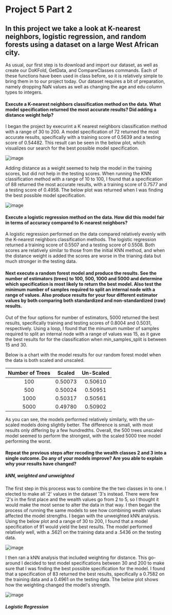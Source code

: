 # Project 5 Part 2

## In this project we take a look at K-nearest neighbors, logistic regression, and random forests using a dataset on a large West African city.

As usual, our first step is to download and import our dataset, as well as create our DoKFold, GetData, and CompareClasses commands. Each of these functions have been used in class before, so it is relatively simple to bring them in to our project today. Our dataset requires a bit of preparation, namely dropping NaN values as well as changing the age and edu column types to integers. 

#### Execute a K-nearest neighbors classification method on the data. What model specification returned the most accurate results? Did adding a distance weight help?

I began the project by execurint a K nearest neighbors classification method with a range of 30 to 200. A model specification of 72 returned the most accurate results, specifically with a training score of 0.5639 and a testing score of 0.54482. This result can be seen in the below plot, which visualizes our search for the best possible model specification.

![image](https://user-images.githubusercontent.com/78165529/115970698-25f8f880-a512-11eb-9b59-b1435e42505e.png)

Adding distance as a weight seemed to help the model in the training scores, but did not help in the testing scores. When running the KNN classification method with a range of 10 to 100, I found that a specification of 88 returned the most accurate results, with a training score of 0.7577 and a testing score of 0.4958. The below plot was returned when I was finding the best possible model specification.

![image](https://user-images.githubusercontent.com/78165529/115970614-850a3d80-a511-11eb-9192-049535b0eb29.png)


#### Execute a logistic regression method on the data. How did this model fair in terms of accuracy compared to K-nearest neighbors?

A logistic regression performed on the data compared relatively evenly with the K-nearest neighbors classification methods. The logistic regression returned a training score of 0.5507 and a testing score of 0.5508. Both scores are relatively similar to those from the initial KNN method, and when the distance weight is added the scores are worse in the trianing data but much stronger in the testing data.


#### Next execute a random forest model and produce the results. See the number of estimators (trees) to 100, 500, 1000 and 5000 and determine which specification is most likely to return the best model. Also test the minimum number of samples required to split an internal node with a range of values. Also produce results for your four different estimator values by both comparing both standardized and non-standardized (raw) results.

Out of the four options for number of estimators, 5000 returned the best results, specifically training and testing scores of 0.8004 and 0.5031, respectively. Using a loop, I found that the minumum number of samples required to split an internal node with a range of values was 15, as it gave the best results for for the classification when min_samples_split is between 15 and 30. 

Below is a chart with the model results for our random forest model when the data is both scaled and unscaled.

| Number of Trees     | Scaled | Un-Scaled |
| :---: |    :----:   | :---: |
| 100   | 0.50073     | 0.50610  |
| 500   | 0.50024     | 0.50951     |
| 1000  | 0.50317     | 0.50561     |
| 5000  | 0.49780     | 0.50902     |

As you can see, the models performed relatively similarly, with the un-scaled models doing slightly better. The difference is small, with most results only differing by a few hundredths. Overall, the 500 trees unscaled model seemed to perform the strongest, with the scaled 5000 tree model performing the worst.


#### Repeat the previous steps after recoding the wealth classes 2 and 3 into a single outcome. Do any of your models improve? Are you able to explain why your results have changed?

##### kNN, weighted and unweighted
The first step in this process was to combine the the two classes in to one. I elected to make all '2' values in the dataset '3's instead. There were few '2's in the first place and the wealth values go from 2 to 5, so I thought it would make the most sense to alter the data in that way. I then began the process of running the same models to see how combining wealth values affected the model strengths. I began with the unweighted kNN analysis. Using the below plot and a range of 30 to 200, I found that a model specification of 91 would yield the best results. The model performed relatively well, with a .5621 on the training data and a .5436 on the testing data.

![image](https://user-images.githubusercontent.com/78165529/116001623-56e53600-a5c3-11eb-9bb0-fcf71404fa22.png)

I then ran a kNN analysis that included weighting for distance. This go-around I decided to test model specifications between 30 and 200 to make sure that I was finding the best possible specification for the model. I found that a specification of 83 returned the best results, specifically a 0.7582 on the training data and a 0.4961 on the testing data. The below plot shows how the weighting changed the model's strength.

![image](https://user-images.githubusercontent.com/78165529/116001810-7af54700-a5c4-11eb-88e6-69026cfc9658.png)

##### Logistic Regression



